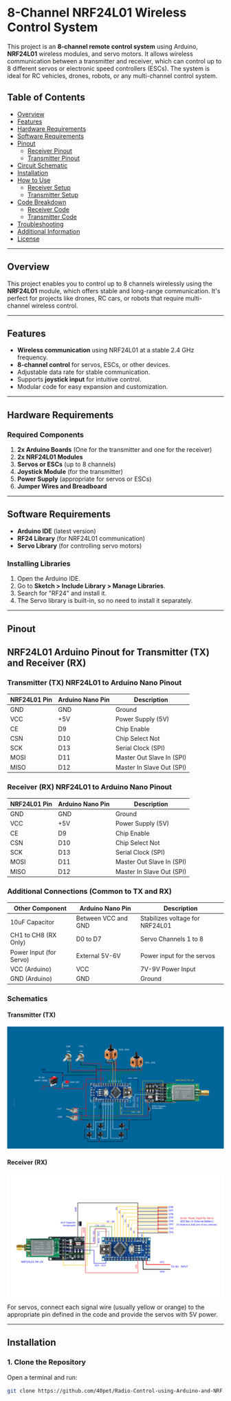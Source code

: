 # 8-Channel NRF24L01 Wireless Control System

This project is an **8-channel remote control system** using Arduino, **NRF24L01** wireless modules, and servo motors. It allows wireless communication between a transmitter and receiver, which can control up to 8 different servos or electronic speed controllers (ESCs). The system is ideal for RC vehicles, drones, robots, or any multi-channel control system.

## Table of Contents

- [Overview](#overview)
- [Features](#features)
- [Hardware Requirements](#hardware-requirements)
- [Software Requirements](#software-requirements)
- [Pinout](#pinout)
  - [Receiver Pinout](#receiver-pinout)
  - [Transmitter Pinout](#transmitter-pinout)
- [Circuit Schematic](#circuit-schematic)
- [Installation](#installation)
- [How to Use](#how-to-use)
  - [Receiver Setup](#receiver-setup)
  - [Transmitter Setup](#transmitter-setup)
- [Code Breakdown](#code-breakdown)
  - [Receiver Code](#receiver-code)
  - [Transmitter Code](#transmitter-code)
- [Troubleshooting](#troubleshooting)
- [Additional Information](#additional-information)
- [License](#license)

---

## Overview

This project enables you to control up to 8 channels wirelessly using the **NRF24L01** module, which offers stable and long-range communication. It's perfect for projects like drones, RC cars, or robots that require multi-channel wireless control.

---

## Features

- **Wireless communication** using NRF24L01 at a stable 2.4 GHz frequency.
- **8-channel control** for servos, ESCs, or other devices.
- Adjustable data rate for stable communication.
- Supports **joystick input** for intuitive control.
- Modular code for easy expansion and customization.

---

## Hardware Requirements

### Required Components
1. **2x Arduino Boards** (One for the transmitter and one for the receiver)
2. **2x NRF24L01 Modules**
3. **Servos or ESCs** (up to 8 channels)
4. **Joystick Module** (for the transmitter)
5. **Power Supply** (appropriate for servos or ESCs)
6. **Jumper Wires and Breadboard**

---

## Software Requirements

- **Arduino IDE** (latest version)
- **RF24 Library** (for NRF24L01 communication)
- **Servo Library** (for controlling servo motors)

### Installing Libraries

1. Open the Arduino IDE.
2. Go to **Sketch > Include Library > Manage Libraries**.
3. Search for "RF24" and install it.
4. The Servo library is built-in, so no need to install it separately.

---

## Pinout

## NRF24L01 Arduino Pinout for Transmitter (TX) and Receiver (RX)

### Transmitter (TX) NRF24L01 to Arduino Nano Pinout

| **NRF24L01 Pin**        | **Arduino Nano Pin** | **Description**                   |
|-------------------------|----------------------|------------------------------------|
| GND                     | GND                  | Ground                            |
| VCC                     | +5V                  | Power Supply (5V)                 |
| CE                      | D9                   | Chip Enable                       |
| CSN                     | D10                  | Chip Select Not                   |
| SCK                     | D13                  | Serial Clock (SPI)                |
| MOSI                    | D11                  | Master Out Slave In (SPI)         |
| MISO                    | D12                  | Master In Slave Out (SPI)         |

### Receiver (RX) NRF24L01 to Arduino Nano Pinout

| **NRF24L01 Pin**        | **Arduino Nano Pin** | **Description**                   |
|-------------------------|----------------------|------------------------------------|
| GND                     | GND                  | Ground                            |
| VCC                     | +5V                  | Power Supply (5V)                 |
| CE                      | D9                   | Chip Enable                       |
| CSN                     | D10                  | Chip Select Not                   |
| SCK                     | D13                  | Serial Clock (SPI)                |
| MOSI                    | D11                  | Master Out Slave In (SPI)         |
| MISO                    | D12                  | Master In Slave Out (SPI)         |

### Additional Connections (Common to TX and RX)

| **Other Component**      | **Arduino Nano Pin** | **Description**                   |
|--------------------------|----------------------|------------------------------------|
| 10uF Capacitor            | Between VCC and GND  | Stabilizes voltage for NRF24L01    |
| CH1 to CH8 (RX Only)      | D0 to D7             | Servo Channels 1 to 8             |
| Power Input (for Servo)   | External 5V-6V       | Power input for the servos         |
| VCC (Arduino)             | VCC                  | 7V-9V Power Input                 |
| GND (Arduino)             | GND                  | Ground                            |

### Schematics

#### Transmitter (TX)
![Transmitter Schematic](https://github.com/40pet/40pet/blob/main/TX.jpg)

#### Receiver (RX)
![Receiver Schematic](https://github.com/40pet/40pet/blob/main/RX%20(1).jpg)


For servos, connect each signal wire (usually yellow or orange) to the appropriate pin defined in the code and provide the servos with 5V power.

---

## Installation

### 1. Clone the Repository

Open a terminal and run:

```bash
git clone https://github.com/40pet/Radio-Control-using-Arduino-and-NRF.git
